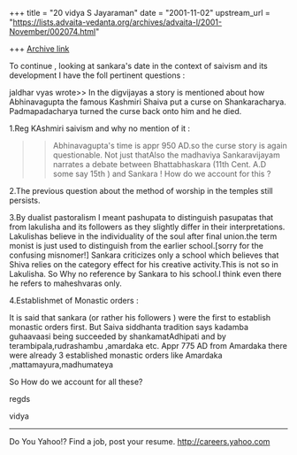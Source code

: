 +++
title = "20 vidya S Jayaraman"
date = "2001-11-02"
upstream_url = "https://lists.advaita-vedanta.org/archives/advaita-l/2001-November/002074.html"

+++
[Archive link](https://lists.advaita-vedanta.org/archives/advaita-l/2001-November/002074.html)

To continue , looking at sankara's date in the context
of saivism and its development I have the foll
pertinent questions :

jaldhar vyas wrote>>
In the digvijayas a story is mentioned about how
Abhinavagupta the famous Kashmiri Shaiva put a curse
on Shankaracharya. Padmapadacharya turned the
curse back onto him and he died.

1.Reg KAshmiri saivism and why no mention of it :
>> Abhinavagupta's time is appr 950 AD.so the curse
story is again questionable.
Not just thatAlso the madhaviya Sankaravijayam
narrates a debate between Bhattabhaskara (11th Cent.
A.D some say 15th ) and Sankara !
How do we account for this ?

2.The previous question about the method of worship in
the temples still persists.

3.By dualist pastoralism I meant pashupata  to
distinguish pasupatas that from lakulisha and its
followers as they slightly differ in their
interpretations. Lakulishas believe in the
individuality of the soul after final union.the term
monist is just used to distinguish from the earlier
school.[sorry for the confusing misnomer!]
Sankara criticizes only a school which believes that
Shiva relies on the category effect for his creative
activity.This is not so in Lakulisha.
So Why no reference by Sankara to his school.I think
even there he refers to maheshvaras only.

4.Establishmet of Monastic orders :

It is said that sankara (or rather his followers )
were the first to establish monastic orders first.
But Saiva siddhanta tradition says kadamba guhaavaasi
being succeeded by shankamatAdhipati and by
terambipala,rudrashambu ,amardaka etc.
Appr 775 AD from Amardaka there were already 3
established monastic orders like Amardaka
,mattamayura,madhumateya

So How do we account for all these?


regds

vidya



__________________________________________________
Do You Yahoo!?
Find a job, post your resume.
http://careers.yahoo.com

